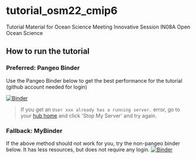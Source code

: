 # tutorial_osm22_cmip6
Tutorial Material for Ocean Science Meeting Innovative Session IN08A Open Ocean Science

## How to run the tutorial

### Preferred: Pangeo Binder
Use the Pangeo Binder below to get the best performance for the tutorial (github account needed for login)

[![Binder](https://aws-uswest2-binder.pangeo.io/badge_logo.svg)](https://aws-uswest2-binder.pangeo.io/v2/gh/pangeo-data/pangeo-docker-images/2021.11.09?urlpath=git-pull%3Frepo%3Dhttps%253A%252F%252Fgithub.com%252Fjbusecke%252Ftutorial_osm22_cmip6%26urlpath%3Dlab%252Ftree%252Ftutorial_osm22_cmip6%252Fgetting_started.ipynb%26branch%3Dmain)

> If you get an `User xxx already has a running server.` error, go to your [hub home](https://hub.aws-uswest2-binder.pangeo.io/hub/home) and click 'Stop My Server' and try again.

### Fallback: MyBinder
If the above method should not work for you, try the non-pangeo binder below. It has less resources, but does not require any login.
[![Binder](https://mybinder.org/badge_logo.svg)](https://mybinder.org/v2/gh/jbusecke/tutorial_osm22_cmip6/HEAD?labpath=getting_started.ipynb)
